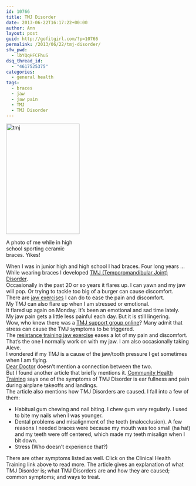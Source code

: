 ```yaml
---
id: 10766
title: TMJ Disorder
date: 2013-06-22T16:17:22+00:00
author: Ann
layout: post
guid: http://gofitgirl.com/?p=10766
permalink: /2013/06/22/tmj-disorder/
sfw_pwd:
  - lbYQqHFCFhuS
dsq_thread_id:
  - "4617525375"
categories:
  - general health
tags:
  - braces
  - jaw
  - jaw pain
  - TMJ
  - TMJ Disorder
---
```

<div id="attachment_10767" style="width: 210px" class="wp-caption alignleft">
  <a href="http://gofitgirl.com/?attachment_id=10767" rel="attachment wp-att-10767"><img class="size-medium wp-image-10767" alt="tmj" src="http://gofitgirl.com/wp-content/uploads/2013/06/braces-200x300.jpg" width="200" height="300" /></a>
  
  <p class="wp-caption-text">
    A photo of me while in high school sporting ceramic braces. Yikes!
  </p>
</div>

  
When I was in junior high and high school I had braces. Four long years &#8230;  
While wearing braces I developed [TMJ (Temporomandibular Joint) Disorder](http://www.webmd.com/oral-health/features/tmj-treatment-options).  
Occasionally in the past 20 or so years it flares up. I can yawn and my jaw will pop. Or trying to tackle too big of a burger can cause discomfort.  
There are [jaw exercises](http://www.wikihow.com/Cure-TMJ-with-Jaw-Exercises) I can do to ease the pain and discomfort.  
My TMJ can also flare up when I am stressed or emotional.  
It flared up again on Monday. It&#8217;s been an emotional and sad time lately.  
My jaw pain gets a little less painful each day. But it is still lingering.  
Wow, who knew there was a [TMJ support group online](http://www.mdjunction.com/forums/tmj-discussions/introductions-personal-stories/19331-tmj-triggers)? Many admit that stress can cause the TMJ symptoms to be triggered.  
The [resistance training jaw exercise](http://www.wikihow.com/Cure-TMJ-with-Jaw-Exercises) eases a lot of my pain and discomfort. That&#8217;s the one I normally work on with my jaw. I am also occasionally taking Aleve.  
I wondered if my TMJ is a cause of the jaw/tooth pressure I get sometimes when I am flying.  
[Dear Doctor](http://www.deardoctor.com/inside-the-magazine/issue-11/pressure-changes-tooth-sinus-pain/) doesn&#8217;t mention a connection between the two.  
But I found another article that briefly mentions it. [Community Health Training](http://communityhealthtraining.org/TMJ.htm) says one of the symptoms of TMJ Disorder is ear fullness and pain during airplane takeoffs and landings.  
The article also mentions how TMJ Disorders are caused. I fall into a few of them:

  * Habitual gum chewing and nail biting. I chew gum very regularly. I used to bite my nails when I was younger.
  * Dental problems and misalignment of the teeth (malocclusion). A few reasons I needed braces were because my mouth was too small (ha ha!) and my teeth were off centered, which made my teeth misalign when I bit down.
  * Stress (Who doesn&#8217;t experience that?)

There are other symptoms listed as well. Click on the Clinical Health Training link above to read more. The article gives an explanation of what TMJ Disorder is; what TMJ Disorders are and how they are caused; common symptoms; and ways to treat.